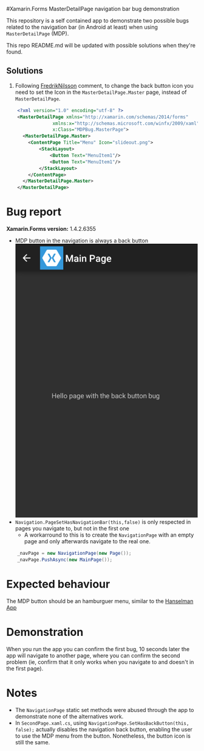 #Xamarin.Forms MasterDetailPage navigation bar bug demonstration

This repository is a self contained app to demonstrate two possible bugs related to the navigation bar (in Android at least) when using `MasterDetailPage` (MDP).

This repo README.md will be updated with possible solutions when they're found.

## Solutions

1. Following [FredrikNilsson](http://forums.xamarin.com/discussion/comment/118015/#Comment_118015) comment, to change the back button icon you need to set the Icon in the `MasterDetailPage.Master` page, instead of `MasterDetailPage`.
```xml
    <?xml version="1.0" encoding="utf-8" ?>
    <MasterDetailPage xmlns="http://xamarin.com/schemas/2014/forms"
                 xmlns:x="http://schemas.microsoft.com/winfx/2009/xaml"
                 x:Class="MDPBug.MasterPage">
      <MasterDetailPage.Master>
        <ContentPage Title="Menu" Icon="slideout.png">
            <StackLayout>
                <Button Text="MenuItem1"/>
                <Button Text="MenuItem1"/>
            </StackLayout>
        </ContentPage>
      </MasterDetailPage.Master>
    </MasterDetailPage>
```

# Bug report

**Xamarin.Forms version:** 1.4.2.6355

- MDP button in the navigation is always a back button
![Main Page](images/backbutton_bug.png)
- `Navigation.PageSetHasNavigationBar(this,false)` is only respected in pages you navigate to, but not in the first one
    + A workarround to this is to create the `NavigationPage` with an empty page and only afterwards navigate to the real one.
```csharp
    _navPage = new NavigationPage(new Page());
    _navPage.PushAsync(new MainPage());  
```

# Expected behaviour

The MDP button should be an hamburguer menu, similar to the [Hanselman App](https://github.com/jamesmontemagno/Hanselman.Forms)

# Demonstration 

When you run the app you can confirm the first bug, 10 seconds later the app will navigate to another page, where you can confirm the second problem (ie, confirm that it only works when you navigate to and doesn't in the first page).

# Notes

- The `NavigationPage` static set methods were abused through the app to demonstrate none of the alternatives work.
- In `SecondPage.xaml.cs`,  using `NavigationPage.SetHasBackButton(this, false);` actually disables the navigation back button, enabling the user to use the MDP menu from the button. Nonetheless, the button icon is still the same.

